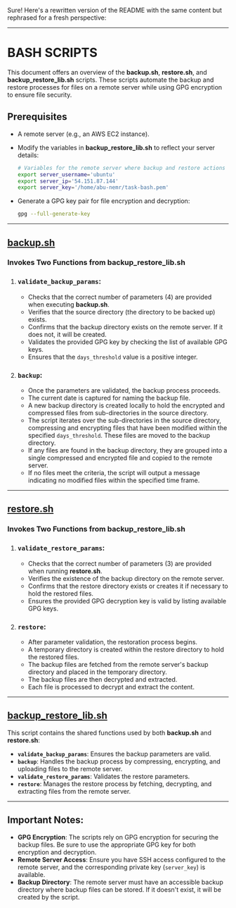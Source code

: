 Sure! Here's a rewritten version of the README with the same content but rephrased for a fresh perspective:

---

# BASH SCRIPTS

This document offers an overview of the **backup.sh**, **restore.sh**, and **backup_restore_lib.sh** scripts. These scripts automate the backup and restore processes for files on a remote server while using GPG encryption to ensure file security.

## Prerequisites

- A remote server (e.g., an AWS EC2 instance).
- Modify the variables in **backup_restore_lib.sh** to reflect your server details:
  ```bash
  # Variables for the remote server where backup and restore actions will be performed
  export server_username='ubuntu' 
  export server_ip='54.151.87.144'
  export server_key='/home/abu-nemr/task-bash.pem'
  ```

- Generate a GPG key pair for file encryption and decryption:
  ```bash
  gpg --full-generate-key
  ```

---

## [backup.sh](https://github.com/amrabunemr98/Backup-and-Restore-Bash/blob/main/Bash-Scripts/backup.sh)

### Invokes Two Functions from **backup_restore_lib.sh**

1. ### `validate_backup_params`:
   - Checks that the correct number of parameters (4) are provided when executing **backup.sh**.
   - Verifies that the source directory (the directory to be backed up) exists.
   - Confirms that the backup directory exists on the remote server. If it does not, it will be created.
   - Validates the provided GPG key by checking the list of available GPG keys.
   - Ensures that the `days_threshold` value is a positive integer.

2. ### `backup`:
   - Once the parameters are validated, the backup process proceeds.
   - The current date is captured for naming the backup file.
   - A new backup directory is created locally to hold the encrypted and compressed files from sub-directories in the source directory.
   - The script iterates over the sub-directories in the source directory, compressing and encrypting files that have been modified within the specified `days_threshold`. These files are moved to the backup directory.
   - If any files are found in the backup directory, they are grouped into a single compressed and encrypted file and copied to the remote server.
   - If no files meet the criteria, the script will output a message indicating no modified files within the specified time frame.

---

## [restore.sh](https://github.com/amrabunemr98/Backup-and-Restore-Bash/blob/main/Bash-Scripts/restore.sh)

### Invokes Two Functions from **backup_restore_lib.sh**

1. ### `validate_restore_params`:
   - Checks that the correct number of parameters (3) are provided when running **restore.sh**.
   - Verifies the existence of the backup directory on the remote server.
   - Confirms that the restore directory exists or creates it if necessary to hold the restored files.
   - Ensures the provided GPG decryption key is valid by listing available GPG keys.

2. ### `restore`:
   - After parameter validation, the restoration process begins.
   - A temporary directory is created within the restore directory to hold the restored files.
   - The backup files are fetched from the remote server's backup directory and placed in the temporary directory.
   - The backup files are then decrypted and extracted.
   - Each file is processed to decrypt and extract the content.

---

## [backup_restore_lib.sh](https://github.com/amrabunemr98/Backup-and-Restore-Bash/blob/main/Bash-Scripts/backup_restore_lib.sh)

This script contains the shared functions used by both **backup.sh** and **restore.sh**:

- **`validate_backup_params`**: Ensures the backup parameters are valid.
- **`backup`**: Handles the backup process by compressing, encrypting, and uploading files to the remote server.
- **`validate_restore_params`**: Validates the restore parameters.
- **`restore`**: Manages the restore process by fetching, decrypting, and extracting files from the remote server.

---

## Important Notes:

- **GPG Encryption**: The scripts rely on GPG encryption for securing the backup files. Be sure to use the appropriate GPG key for both encryption and decryption.
- **Remote Server Access**: Ensure you have SSH access configured to the remote server, and the corresponding private key (`server_key`) is available.
- **Backup Directory**: The remote server must have an accessible backup directory where backup files can be stored. If it doesn't exist, it will be created by the script.

